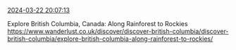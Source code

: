 [2024-03-22 20:07:13](https://mstdn.social/@hill_wanderer/112141142156559033)

Explore British Columbia, Canada: Along Rainforest to Rockies <a href="https://www.wanderlust.co.uk/discover/discover-british-columbia/discover-british-columbia/explore-british-columbia-along-rainforest-to-rockies/" target="_blank" rel="nofollow noopener noreferrer" translate="no">https://www.wanderlust.co.uk/discover/discover-british-columbia/discover-british-columbia/explore-british-columbia-along-rainforest-to-rockies/</a>